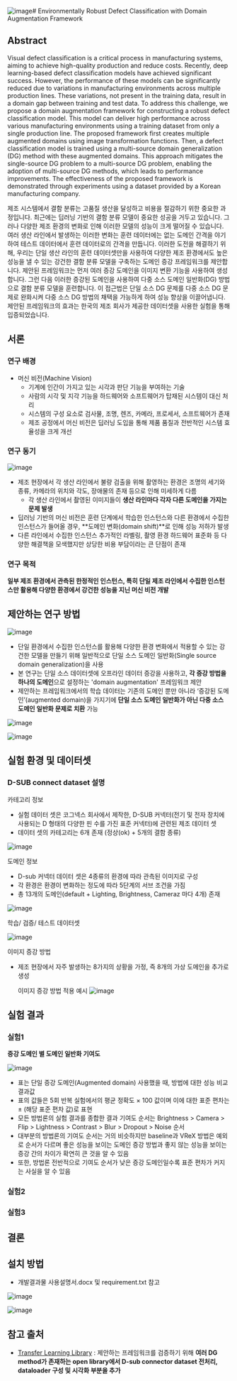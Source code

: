 ![image](https://github.com/sean03101/iai-project/assets/59594037/f9b9022d-1a85-4cea-a7e8-3f3d9b458ce7)# Environmentally Robust Defect Classification with Domain Augmentation Framework

## Abstract
Visual defect classification is a critical process in manufacturing systems, aiming to achieve high-quality production and reduce costs. Recently, deep learning-based defect classification models have achieved significant success. However, the performance of these models can be significantly reduced due to variations in manufacturing environments across multiple production lines. These variations, not present in the training data, result in a domain gap between training and test data. To address this challenge, we propose a domain augmentation framework for constructing a robust defect classification model. This model can deliver high performance across various manufacturing environments using a training dataset from only a single production line. The proposed framework first creates multiple augmented domains using image transformation functions. Then, a defect classification model is trained using a multi-source domain generalization (DG) method with these augmented domains. This approach mitigates the single-source DG problem to a multi-source DG problem, enabling the adoption of multi-source DG methods, which leads to performance improvements. The effectiveness of the proposed framework is demonstrated  through experiments using a dataset provided by a Korean manufacturing company.


제조 시스템에서 결함 분류는 고품질 생산을 달성하고 비용을 절감하기 위한 중요한 과정입니다. 최근에는 딥러닝 기반의 결함 분류 모델이 중요한 성공을 거두고 있습니다. 그러나 다양한 제조 환경의 변화로 인해 이러한 모델의 성능이 크게 떨어질 수 있습니다. 여러 생산 라인에서 발생하는 이러한 변화는 훈련 데이터에는 없는 도메인 간격을 야기하여 테스트 데이터에서 훈련 데이터로의 간격을 만듭니다. 이러한 도전을 해결하기 위해, 우리는 단일 생산 라인의 훈련 데이터셋만을 사용하여 다양한 제조 환경에서도 높은 성능을 낼 수 있는 강건한 결함 분류 모델을 구축하는 도메인 증강 프레임워크를 제안합니다. 제안된 프레임워크는 먼저 여러 증강 도메인을 이미지 변환 기능을 사용하여 생성합니다. 그런 다음 이러한 증강된 도메인을 사용하여 다중 소스 도메인 일반화(DG) 방법으로 결함 분류 모델을 훈련합니다. 이 접근법은 단일 소스 DG 문제를 다중 소스 DG 문제로 완화시켜 다중 소스 DG 방법의 채택을 가능하게 하여 성능 향상을 이끌어냅니다. 제안된 프레임워크의 효과는 한국의 제조 회사가 제공한 데이터셋을 사용한 실험을 통해 입증되었습니다.


## 서론

### 연구 배경
- 머신 비전(Machine Vision)
  - 기계에 인간이 가지고 있는 시각과 판단 기능을 부여하는 기술
  - 사람의 시각 및 지각 기능을 하드웨어와 소프트웨어가 탑재된 시스템이 대신 처리
  - 시스템의 구성 요소로 검사물, 조명, 렌즈, 카메라, 프로세서, 소프트웨어가 존재
  - 제조 공정에서 머신 비전은 딥러닝 도입을 통해 제품 품질과 전반적인 시스템 효율성을 크게 개선

### 연구 동기

![image](https://github.com/sean03101/iai-project/assets/59594037/8de72ea4-6d3d-455c-b7e1-2c0e43a528b1)


- 제조 현장에서 각 생산 라인에서 불량 검출을 위해 촬영하는 환경은 조명의 세기와 종류, 카메라의 위치와 각도, 장애물의 존재 등으로 인해 미세하게 다름
    - 각 생산 라인에서 촬영된 이미지들이 **생산 라인마다 각자 다른 도메인을 가지는 문제 발생**
- 딥러닝 기반의 머신 비전은 훈련 단계에서 학습한 인스턴스와 다른 환경에서 수집한 인스턴스가 들어올 경우, **도메인 변화(domain shift)**로 인해 성능 저하가 발생
- 다른 라인에서 수집한 인스턴스 추가적인 라벨링, 촬영 환경 하드웨어 표준화 등 다양한 해결책을 모색했지만 상당한 비용 부담이라는 큰 단점이 존재


### 연구 목적
**일부 제조 환경에서 관측된 한정적인 인스턴스, 특히 단일 제조 라인에서 수집한 인스턴스만 활용해 다양한 환경에서 강건한 성능을 지닌 머신 비전 개발**

## 제안하는 연구 방법

![image](https://github.com/sean03101/iai-project/assets/59594037/92b4e974-8a27-45ef-913a-5f625959e9e1)

- 단일 환경에서 수집한 인스턴스를 활용해 다양한 환경 변화에서 적용할 수 있는 강건한 모델을 만들기 위해 일반적으로 단일 소스 도메인 일반화(Single source domain generalization)을 사용
- 본 연구는 단일 소스 데이터셋에 오프라인 데이터 증강을 사용하고, **각 증강 방법을 하나의 도메인**으로 설정하는 'domain augmentation' 프레임워크 제안
- 제안하는 프레임워크에서의 학습 데이터는 기존의 도메인 뿐만 아니라 ‘증강된 도메인’(augmented domain)을 가지기에 **단일 소스 도메인 일반화가 아닌 다중 소스 도메인 일반화 문제로 치환** 가능



![image](https://github.com/sean03101/iai-project/assets/59594037/39affa9a-aa03-4d44-bbfc-e2d4e549698e)



![image](https://github.com/sean03101/iai-project/assets/59594037/6ee5a465-473b-49ad-88a2-b8b0b282284b)


## 실험 환경 및 데이터셋
### D-SUB connect dataset 설명
카테고리 정보
  - 실험 데이터 셋은 코그넥스 회사에서 제작한, D-SUB 커넥터(전기 및 전자 장치에 사용되는 D 형태의 다양한 핀 수를 가진 표준 커넥터)에 관련된 제조 데이터 셋
  - 데이터 셋의 카테고리는 6개 존재 (정상(ok) + 5개의 결함 종류)
    
![image](https://github.com/sean03101/iai-project/assets/59594037/a81a67b7-d22b-4130-8cac-f083de9af3dc)


도메인 정보
  - D-sub 커넥터 데이터 셋은 4종류의 환경에 따라 관측된 이미지로 구성
  - 각 환경은 환경이 변화하는 정도에 따라 5단계의 서브 조건을 가짐
  - 총 13개의 도메인(default + Lighting, Brightness, Cameraz 마다 4개) 존재
    
![image](https://github.com/sean03101/iai-project/assets/59594037/75c85f7d-1a87-44b2-818d-b45b6073d0e4)



학습/ 검증/ 테스트 데이터셋

![image](https://github.com/sean03101/iai-project/assets/59594037/b0886363-c266-4e0b-ab42-45f4aef87968)


이미지 증강 방법
  - 제조 현장에서 자주 발생하는 8가지의 상황을 가정, 즉 8개의 가상 도메인을 추가로 생성

    이미지 증강 방법 적용 예시
![image](https://github.com/sean03101/iai-project/assets/59594037/198d1fbd-5c94-4ce7-90c6-458689ffe42e)


## 실험 결과
### 실험1
**증강 도메인 별 도메인 일반화 기여도**

![image](https://github.com/sean03101/iai-project/assets/59594037/7ffdbbf3-bf5e-4a4a-839a-8ab73704ea96)


- 표는 단일 증강 도메인(Augmented domain) 사용했을 때, 방법에 대한 성능 비교 결과값
- 표의 값들은 5회 반복 실험에서의 평균 정확도 × 100 값이며 이에 대한 표준 편차는 ± (해당 표준 편차 값)로 표현
- 모든 방법론의 실험 결과를 종합한 결과 기여도 순서는 Brightness > Camera > Flip > Lightness > Contrast > Blur > Dropout > Noise 순서
- 대부분의 방법론의 기여도 순서는 거의 비슷하지만 baseline과 VReX 방법은 예외로 순서가 다르며 좋은 성능을 보이는 도메인 증강 방법과 좋지 않는 성능을 보이는 증강 간의 차이가 확연히 큰 것을 알 수 있음
- 또한, 방법론 전반적으로 기여도 순서가 낮은 증강 도메인일수록 표준 편차가 커지는 사실을 알 수 있음


### 실험2



### 실험3


## 결론



## 설치 방법

- 개발결과물 사용설명서.docx 및 requirement.txt 참고

![image](https://github.com/sean03101/iai-project/assets/59594037/679e02e1-23e4-44b6-a1ce-c4c9564d43d4)


![image](https://github.com/sean03101/iai-project/assets/59594037/b1f50116-de5b-4b42-ac15-c0be210c1fec)



## 참고 출처

- [Transfer Learning Library](https://github.com/thuml/Transfer-Learning-Library) : 제안하는 프레임워크를 검증하기 위해 **여러 DG method가 존재하는 open library에서 D-sub connector dataset 전처리, dataloader 구성 및 시각화 부분을 추가**

